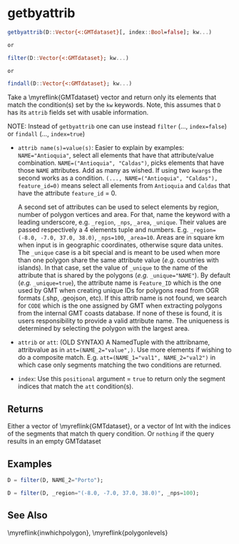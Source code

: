 # getbyattrib

```julia
getbyattrib(D::Vector{<:GMTdataset}[, index::Bool=false]; kw...)

or

filter(D::Vector{<:GMTdataset}; kw...)

or

findall(D::Vector{<:GMTdataset}; kw...)
```

Take a \myreflink{GMTdataset} vector and return only its elements that match the condition(s) set by the `kw` keywords.
Note, this assumes that `D` has its `attrib` fields set with usable information.

NOTE: Instead of ``getbyattrib`` one can use instead ``filter`` (..., `index=false`) or ``findall`` (..., `index=true`)

- `attrib name(s)=value(s)`: Easier to explain by examples: `NAME="Antioquia"`, select all elements that have
  that attribute/value combination. `NAME=("Antioquia", "Caldas")`, picks elements that have those `NAME` attributes.
  Add as many as wished. If using two `kwargs` the second works as a condition. ``(..., NAME=("Antioquia", "Caldas"), feature_id=0)``
  means select all elements from ``Antioquia`` and ``Caldas`` that have the attribute `feature_id` = 0.

  A second set of attributes can be used to select elements by region, number of polygon vertices and area.
  For that, name the keyword with a leading underscore, e.g. `_region`, `_nps`, `_area`, `_unique`. Their values are
  passed respectively a 4 elements tuple and numbers. E.g. `_region=(-8.0, -7.0, 37.0, 38.0)`, `_nps=100`, `_area=10`.
  Areas are in square km when input is in geographic coordinates, otherwise squre data unites. The `_unique` case is
  a bit special and is meant to be used when more than one polygon share the same attribute value (_e.g._ countries with islands).
  In that case, set the value of `_unique` to the name of the attribute that is shared by the polygons (_e.g._ `_unique="NAME"`).
  By default (_e.g._ `_unique=true`), the attribute name is `Feature_ID` which is the one used by GMT when creating unique
  IDs for polygons read from OGR formats (.shp, .geojson, etc). If this attrib name is not found, we search for `CODE` which is
  the one assigned by GMT when extracting polygons from the internal GMT coasts database. If none of these is found,
  it is users responsibility to provide a valid attribute name. The uniqueness is determined by selecting the polygon
  with the largest area.

- `attrib` or `att`: (OLD SYNTAX) A NamedTuple with the attribname, attribvalue as in `att=(NAME_2="value",)`.
  Use more elements if wishing to do a composite match. E.g. `att=(NAME_1="val1", NAME_2="val2")` in which
  case only segments matching the two conditions are returned.

- `index`: Use this `positional` argument = `true` to return only the segment indices that match the `att` condition(s).

Returns
-------

Either a vector of \myreflink{GMTdataset}, or a vector of Int with the indices of the segments that match th
query condition. Or `nothing` if the query results in an empty GMTdataset 

Examples
--------

```julia
D = filter(D, NAME_2="Porto");
```

```julia
D = filter(D, _region="(-8.0, -7.0, 37.0, 38.0)", _nps=100);
```

See Also
--------

\myreflink{inwhichpolygon}, \myreflink{polygonlevels}